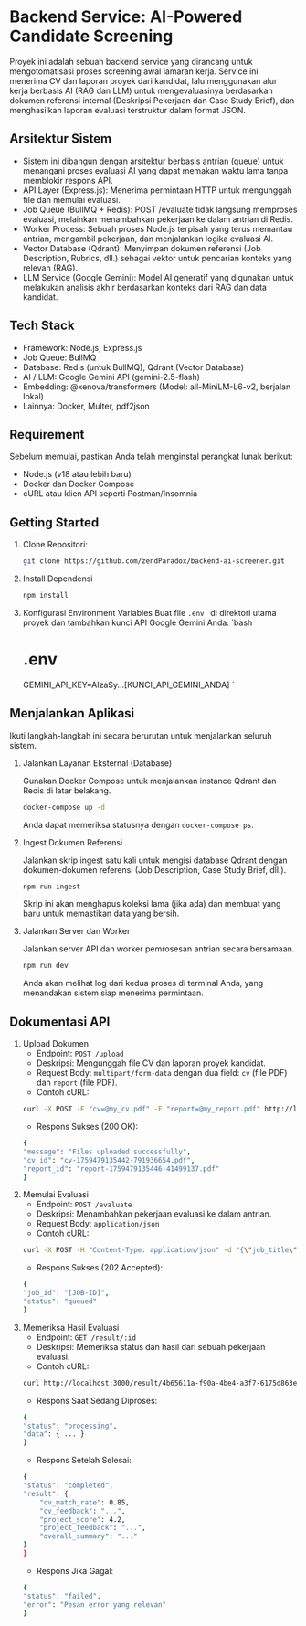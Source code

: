 # Backend Service: AI-Powered Candidate Screening

Proyek ini adalah sebuah backend service yang dirancang untuk mengotomatisasi proses screening awal lamaran kerja. Service ini menerima CV dan laporan proyek dari kandidat, lalu menggunakan alur kerja berbasis AI (RAG dan LLM) untuk mengevaluasinya berdasarkan dokumen referensi internal (Deskripsi Pekerjaan dan Case Study Brief), dan menghasilkan laporan evaluasi terstruktur dalam format JSON.

## Arsitektur Sistem

- Sistem ini dibangun dengan arsitektur berbasis antrian (queue) untuk menangani proses evaluasi AI yang dapat memakan waktu lama tanpa memblokir respons API.
- API Layer (Express.js): Menerima permintaan HTTP untuk mengunggah file dan memulai evaluasi.
- Job Queue (BullMQ + Redis): POST /evaluate tidak langsung memproses evaluasi, melainkan menambahkan pekerjaan ke dalam antrian di Redis.
- Worker Process: Sebuah proses Node.js terpisah yang terus memantau antrian, mengambil pekerjaan, dan menjalankan logika evaluasi AI.
- Vector Database (Qdrant): Menyimpan dokumen referensi (Job Description, Rubrics, dll.) sebagai vektor untuk pencarian konteks yang relevan (RAG).
- LLM Service (Google Gemini): Model AI generatif yang digunakan untuk melakukan analisis akhir berdasarkan konteks dari RAG dan data kandidat.

## Tech Stack

- Framework: Node.js, Express.js
- Job Queue: BullMQ
- Database: Redis (untuk BullMQ), Qdrant (Vector Database)
- AI / LLM: Google Gemini API (gemini-2.5-flash)
- Embedding: @xenova/transformers (Model: all-MiniLM-L6-v2, berjalan lokal)
- Lainnya: Docker, Multer, pdf2json

## Requirement

Sebelum memulai, pastikan Anda telah menginstal perangkat lunak berikut:

- Node.js (v18 atau lebih baru)
- Docker dan Docker Compose
- cURL atau klien API seperti Postman/Insomnia

## Getting Started

1. Clone Repositori:
   ```bash
   git clone https://github.com/zendParadox/backend-ai-screener.git
   ```
2. Install Dependensi
   ```bash
   npm install
   ```
3. Konfigurasi Environment Variables
   Buat file `.env ` di direktori utama proyek dan tambahkan kunci API Google Gemini Anda.
   `bash
   # .env
   GEMINI_API_KEY=AIzaSy...[KUNCI_API_GEMINI_ANDA]
   `

## Menjalankan Aplikasi

Ikuti langkah-langkah ini secara berurutan untuk menjalankan seluruh sistem.

1. Jalankan Layanan Eksternal (Database)

   Gunakan Docker Compose untuk menjalankan instance Qdrant dan Redis di latar belakang.

   ```bash
   docker-compose up -d
   ```

   Anda dapat memeriksa statusnya dengan `docker-compose ps`.

2. Ingest Dokumen Referensi

   Jalankan skrip ingest satu kali untuk mengisi database Qdrant dengan dokumen-dokumen referensi (Job Description, Case Study Brief, dll.).

   ```bash
   npm run ingest
   ```

   Skrip ini akan menghapus koleksi lama (jika ada) dan membuat yang baru untuk memastikan data yang bersih.

3. Jalankan Server dan Worker

   Jalankan server API dan worker pemrosesan antrian secara bersamaan.

   ```bash
   npm run dev
   ```

   Anda akan melihat log dari kedua proses di terminal Anda, yang menandakan sistem siap menerima permintaan.

## Dokumentasi API

1. Upload Dokumen
   - Endpoint: `POST /upload`
   - Deskripsi: Mengunggah file CV dan laporan proyek kandidat.
   - Request Body: `multipart/form-data` dengan dua field: `cv` (file PDF) dan `report` (file PDF).
   - Contoh cURL:
   ```bash
   curl -X POST -F "cv=@my_cv.pdf" -F "report=@my_report.pdf" http://localhost:3000/upload
   ```
   - Respons Sukses (200 OK):
   ```bash
   {
   "message": "Files uploaded successfully",
   "cv_id": "cv-1759479135442-791936654.pdf",
   "report_id": "report-1759479135446-41499137.pdf"
   }
   ```
2. Memulai Evaluasi
   - Endpoint: `POST /evaluate`
   - Deskripsi: Menambahkan pekerjaan evaluasi ke dalam antrian.
   - Request Body: `application/json`
   - Contoh cURL:
   ```bash
   curl -X POST -H "Content-Type: application/json" -d "{\"job_title\":\"Backend Developer\",\"cv_id\":\"[MASUKKAN-CV-ID]\",\"report_id\":\"[MASUKKAN-REPORT-ID]\"}" "http://localhost:3000/evaluate"
   ```
   - Respons Sukses (202 Accepted):
   ```bash
   {
   "job_id": "[JOB-ID]",
   "status": "queued"
   }
   ```
3. Memeriksa Hasil Evaluasi
   - Endpoint: `GET /result/:id`
   - Deskripsi: Memeriksa status dan hasil dari sebuah pekerjaan evaluasi.
   - Contoh cURL:
   ```bash
   curl http://localhost:3000/result/4b65611a-f90a-4be4-a3f7-6175d863e947
   ```
   - Respons Saat Sedang Diproses:
   ```bash
   {
   "status": "processing",
   "data": { ... }
   }
   ```
   - Respons Setelah Selesai:
   ```bash
   {
   "status": "completed",
   "result": {
       "cv_match_rate": 0.85,
       "cv_feedback": "...",
       "project_score": 4.2,
       "project_feedback": "...",
       "overall_summary": "..."
   }
   }
   ```
   - Respons Jika Gagal:
   ```bash
   {
   "status": "failed",
   "error": "Pesan error yang relevan"
   }
   ```
